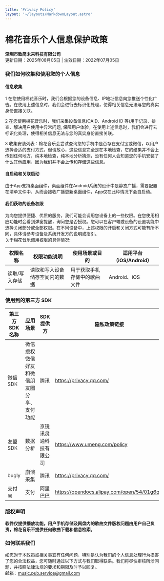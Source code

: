 ```yaml
---
title: 'Privacy Policy'
layout: '~/layouts/MarkdownLayout.astro'
---
```


# 棉花音乐个人信息保护政策
**深圳市致简未来科技有限公司**  
更新日期：2025年08月05日 | 生效日期：2022年07月05日

### 我们如何收集和使用您的个人信息
#### 信息收集
1 在您使用棉花音乐时，我们会根据您的设备信息、IP地址信息向您推送个性化广告。在使用上述信息时，我们会进行去标识化处理，使得相关信息无法与您的真实身份直接关联。

2 在您使用棉花音乐时，我们采集设备信息(OAID、Android ID 等)用于记录、排查、解决用户使用中异常问题, 保障用户体验。在使用上述信息时，我们会进行去标识化处理，使得相关信息无法与您的真实身份直接关联。

3 收集安装列表：棉花音乐会尝试查询您的手机中是否存在支付宝或微信，以用户选择合适的支付方式，但请放心，这些信息完全是在本地检查，它的结果并不会上传到任何地方，纯本地检查，纯本地分析猜测，没有任何人会知道您的手机安装了什么其他应用，因为我们并不会上传和存储这些信息。

#### 自启动和关联启动
由于App支持桌面组件，桌面组件在Android系统的设计中是静态广播，需要配置在清单文件中，从而会接收广播更新桌面组件，App仅在此种情况下会自启动。

#### 我们获取的设备权限
为向您提供便捷、优质的服务，我们可能会调用您设备上的一些权限。在您使用相应功能时会看到弹窗提醒，询问您是否授权。您可以在客户端或设备的设置功能中选择关闭部分或全部权限。在不同设备中，上述权限的开启和关闭方式可能有所不同，具体请参考设备及系统开发方的说明或指引。  
关于棉花音乐调用权限的具体情况:

|权限名称 | 权限功能说明 | 使用场景或目的 | 适用平台（iOS/Android）  |  
| ---- | ---- | ---- |--------------------|
|读取/写入存储 | 读取和写入设备储存空间内的数据|用于获取手机存储中的歌曲文件|Android、iOS|

### 使用到的第三方 SDK
| 第三方SDK名称 | 应用场景                  | SDK提供方      | 隐私政策链接  |  
|----------|-----------------------|-------------|-------------------|
| 微信SDK    | 微信授权微信好友和微信朋友圈分享、支付功能 | 腾讯          |https://privacy.qq.com/|
| 友盟SDK    | 数据分析                  | 京锐讯灵通科技有限公司 |https://www.umeng.com/policy|
| bugly    | 崩溃采集                  | 腾讯          |https://privacy.qq.com/|
| 支付宝      | 支付                    | 阿里巴巴        |https://opendocs.alipay.com/open/54/01g6qm|

### 版权声明
**软件仅提供播放功能，用户手机存储及网盘内的歌曲文件版权问题由用户自己负责，棉花音乐不提供任何歌曲下载和信息检索。**

### 如何联系我们
如您对于本政策或相关事宜有任何问题，特别是认为我们的个人信息处理行为损害了您的合法权益，您可随时通过以下方式与我们取得联系。我们将尽快审核所涉问题，并按照法律法规的要求和期限及时予以回复。  
邮箱：music.pub.service@gmail.com

 

